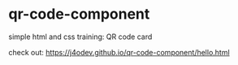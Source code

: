 # qr-code-component
simple html and css training: QR code card

check out:
https://j4odev.github.io/qr-code-component/hello.html
